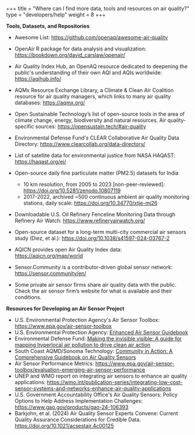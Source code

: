 +++
title = "Where can I find more data, tools and resources on air quality?"
type = "developers/help"
weight = 8
+++
<!--StartFragment-->

**Tools, Datasets, and Repositories**

* Awesome List: <https://github.com/openaq/awesome-air-quality> 
* O﻿penAir R package for data analysis and visualization: https://bookdown.org/david_carslaw/openair/
* Air Quality Index Hub, an OpenAQ resource dedicated to deepening the public's understanding of their own AQI and AQIs worldwide: https://aqihub.info/ 
* AQMx Resource Exchange Library, a Climate & Clean Air Coalition resource for air quality managers, which links to many air quality databases: https://aqmx.org/
* Open Sustainable Technology’s list of open-source tools in the area of climate change, energy, biodiversity and natural resources. Air quality-specific sources: <https://opensustain.tech/#air-quality> 
* Environmental Defense Fund's CLEAR Collaborative Air Quality Data Directory: https://www.clearcollab.org/data-directory/
* List of satellite data for environmental justice from NASA HAQAST: https://haqast.org/ej/ [](https://www.epa.gov/air-sensor-toolbox)
* Open-source daily fine particulate matter (PM2.5) datasets for India 

  * 10 km resolution, from 2005 to 2023 \[non-peer-reviewed]: https://doi.org/10.5281/zenodo.10807119
  * 2017-2022, archived ~500 continuous ambient air quality monitoring stations, daily scale: https://doi.org/10.34770/xtje-mj26
* Downloadable U.S. Oil Refinery Fenceline Monitoring Data through Refinery Air Watch: https://www.refineryairwatch.org/ 
* Open-source dataset for a long-term multi-city commercial air sensors study (Diez, et al.): https://doi.org/10.1038/s41597-024-03767-2
* AQICN provides open Air Quality Index data: <https://aqicn.org/map/world> 
* Sensor.Community is a contributor-driven global sensor network: <https://sensor.community/en/>
* Some private air sensor firms share air quality data with the public. Check the air sensor firm’s website for what is available and their conditions.

**Resources for Developing an Air Sensor Project** 

* U.S. Environmental Protection Agency's Air Sensor Toolbox: <https://www.epa.gov/air-sensor-toolbox>
* [](https://www.epa.gov/air-sensor-toolbox)U.S. Environmental Protection Agency: [Enhanced Air Sensor Guidebook](https://www.epa.gov/air-sensor-toolbox/how-use-air-sensors-air-sensor-guidebook)
* Environmental Defense Fund: [Making the invisible visible: A guide for mapping hyperlocal air pollution to drive clean air action](https://www.edf.org/sites/default/files/content/making-the-invisible-visible.pdf)
* South Coast AQMD/Sonoma Technology: [Community in Action: A Comprehensive Guidebook on Air Quality Sensors](http://www.aqmd.gov/docs/default-source/aq-spec/star-grant/community-in-action-guidebook-on-air-quality-sensors-(appendices-only).pdf)[](https://www.c40knowledgehub.org/s/article/Making-the-invisible-visible-A-guide-for-mapping-hyperlocal-air-pollution-to-drive-clean-air-action?language=en_US)
* A﻿ir Sensor Performance Metrics: <https://www.epa.gov/air-sensor-toolbox/evaluation-emerging-air-sensor-performance> 
* UNEP and WMO report on integrating air sensors to enhance air quality applications: https://wmo.int/publication-series/integrating-low-cost-sensor-systems-and-networks-enhance-air-quality-applications
* U.S. Government Accountability Office's Air Quality Sensors: Policy Options to Help Address Implementation Challenges: https://www.gao.gov/products/gao-24-106393
* Barkjohn, et al. (2024) Air Quality Sensor Experts Convene: Current Quality Assurance Considerations for Credible Data. https://doi.org/10.1021/acsestair.4c00125

<!--EndFragment-->
